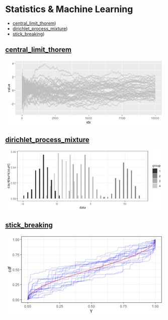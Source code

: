 # Statistics & Machine Learning
+ [central_limit_thorem](#central_limit_thorem))
+ [dirichlet_process_mixture](#dirichlet_process_mixture))
+ [stick_breaking](#stick_breaking))

## [central_limit_thorem](central_limit_thorem)
![central_limit_thorem.png](central_limit_thorem/central_limit_thorem.png)

## [dirichlet_process_mixture](dirichlet_process_mixture)
![dpm.png](dirichlet_process_mixture/dpm.png)

## [stick_breaking](stick_breaking)
![stick_breaking.png](stick_breaking/stick_breaking.png)
